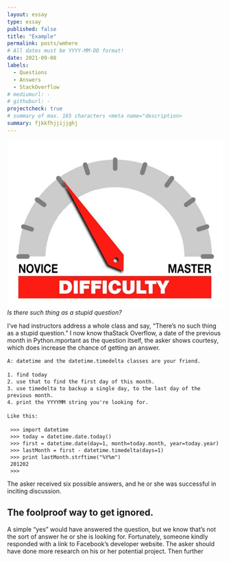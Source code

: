 ```yaml
---
layout: essay
type: essay
published: false
title: "Example"
permalink: posts/wmhere
# All dates must be YYYY-MM-DD format!
date: 2021-09-08
labels:
  - Questions
  - Answers
  - StackOverflow
# mediumurl: -
# githuburl: -
projectcheck: true
# summary of max. 165 characters <meta name="description>
summary: fjkkfhjjijjghj
---
```


<img class="ui tiny right spaced image" src="../images/degree_difficulty.jpg">*Is there such thing as a stupid question?*

I’ve had instructors address a whole class and say, “There’s no such thing as a stupid question.” I now know thaStack Overflow, a  date of the previous month in Python.mportant as the question itself, the asker shows courtesy, which does increase the chance of getting an answer.

```
A: datetime and the datetime.timedelta classes are your friend.

1. find today
2. use that to find the first day of this month.
3. use timedelta to backup a single day, to the last day of the previous month.
4. print the YYYYMM string you're looking for.

Like this:

 >>> import datetime
 >>> today = datetime.date.today()
 >>> first = datetime.date(day=1, month=today.month, year=today.year)
 >>> lastMonth = first - datetime.timedelta(days=1)
 >>> print lastMonth.strftime("%Y%m")
 201202
 >>>

```
 
The asker received six possible answers, and he or she was successful in inciting discussion.

## The foolproof way to get ignored.

A simple “yes” would have answered the question, but we know that’s not the sort of answer he or she is looking for. Fortunately, someone kindly responded with a link to Facebook’s developer website. The asker should have done more research on his or her potential project. Then further 
